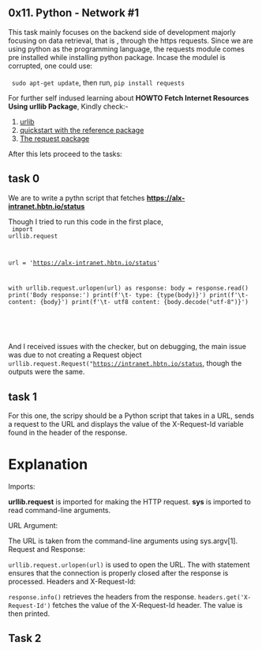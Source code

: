 ## 0x11. Python - Network #1

This task mainly focuses on the backend side of development majorly focusing on data retrieval, that is , through the https requests. Since we are using python as the programming language, the requests module comes pre installed while installing python package. Incase the modulel is corrupted, one could use: <br><br>
<code> sudo apt-get update</code>, then run, <code>pip install requests</code>


For further self indused learning about <strong>HOWTO Fetch Internet Resources Using urllib Package</strong>, Kindly check:-
1. <a href="https://intranet.alxswe.com/rltoken/KoRrs5dVWsb-B82e-M1TQQ">urlib</a>
2. <a href="https://intranet.alxswe.com/rltoken/OGcRGPr7TSWtzypDd0ZibQ">quickstart with the reference package</a>
3. <a href="https://intranet.alxswe.com/rltoken/dUNaNQrV2bMSstILitQbXQ">The request package</a>


After this lets proceed to the tasks:

## task 0
We are to write a pythn script that fetches <strong>https://alx-intranet.hbtn.io/status</strong>

Though I tried to run this code in the first place,<br>
<code>
import urllib.request

url = 'https://alx-intranet.hbtn.io/status'

with urllib.request.urlopen(url) as response:
    body = response.read()
    print('Body response:')
    print(f'\t- type: {type(body)}')
    print(f'\t- content: {body}')
    print(f'\t- utf8 content: {body.decode("utf-8")}')

</code> <br></br> And I received issues with the checker, but on debugging, the main issue was due to not creating a Request object <code>urllib.request.Request("https://intranet.hbtn.io/status</code>, though the outputs were the same.

## task 1

For this one, the scripy should be a Python script that takes in a URL, sends a request to the URL and displays the value of the X-Request-Id variable found in the header of the response.

# Explanation
Imports:

<strong>urllib.request</strong> is imported for making the HTTP request.
<strong>sys</strong> is imported to read command-line arguments.<br>

URL Argument:

The URL is taken from the command-line arguments using sys.argv[1].
Request and Response:

<code>urllib.request.urlopen(url)</code> is used to open the URL.
The with statement ensures that the connection is properly closed after the response is processed.
Headers and X-Request-Id:

<code>response.info()</code> retrieves the headers from the response.
<code>headers.get('X-Request-Id')</code> fetches the value of the X-Request-Id header.
The value is then printed.

## Task 2

